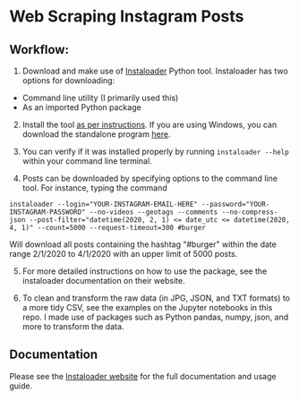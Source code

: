 # Web Scraping Instagram Posts

## Workflow:
1. Download and make use of [Instaloader](https://instaloader.github.io/) Python tool. Instaloader has two options for downloading:
  - Command line utility (I primarily used this)
  - As an imported Python package
  
2. Install the tool [as per instructions](https://instaloader.github.io/installation.html#install). If you are using Windows, you can download the standalone program [here](https://github.com/instaloader/instaloader/releases).

3. You can verify if it was installed properly by running `instaloader --help` within your command line terminal.

4. Posts can be downloaded by specifying options to the command line tool. For instance, typing the command 

`instaloader --login="YOUR-INSTAGRAM-EMAIL-HERE" --password="YOUR-INSTAGRAM-PASSWORD" --no-videos --geotags --comments --no-compress-json --post-filter="datetime(2020, 2, 1) <= date_utc <= datetime(2020, 4, 1)" --count=5000 --request-timeout=300 #burger`

Will download all posts containing the hashtag "#burger" within the date range 2/1/2020 to 4/1/2020 with an upper limit of 5000 posts.

5. For more detailed instructions on how to use the package, see the instaloader documentation on their website.

6. To clean and transform the raw data (in JPG, JSON, and TXT formats) to a more tidy CSV, see the examples on the Jupyter notebooks in this repo. I made use of packages such as Python pandas, numpy, json, and more to transform the data.


## Documentation
Please see the [Instaloader website](https://instaloader.github.io/index.html) for the full documentation and usage guide.
